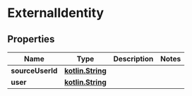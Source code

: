 # ExternalIdentity

## Properties
Name | Type | Description | Notes
------------ | ------------- | ------------- | -------------
**sourceUserId** | [**kotlin.String**](.md) |  | 
**user** | [**kotlin.String**](.md) |  | 
